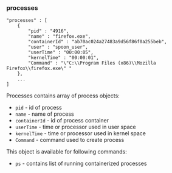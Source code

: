 ### processes

	"processes" : [
		{
			"pid" : "4916",
			"name" : "firefox.exe",
			"containerId" : "ab70ac024a27483a9d56f86f0a255beb",
			"user" : "spoon_user",
			"userTime" : "00:00:05",
			"kernelTime" : "00:00:01",
			"Command" : "\"C:\\Program Files (x86)\\Mozilla Firefox\\firefox.exe\" "
		},
		...
	]

Processes contains array of process objects:

* `pid` - id of process
* `name` - name of process
* `containerId` - id of process container
* `userTime` - time or processor used in user space
* `kernelTime` - time or processor used in kernel space
* `Command` - command used to create process

This object is available for following commands:

* `ps` - contains list of running containerized processes